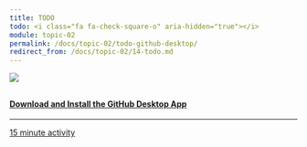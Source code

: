 ```yaml
---
title: TODO
todo: <i class="fa fa-check-square-o" aria-hidden="true"></i>
module: topic-02
permalink: /docs/topic-02/todo-github-desktop/
redirect_from: /docs/topic-02/14-todo.md
---
```


<div class="row text-center">
    <div class="col-lg-4">
        <div class="bs-component">
          <div class="list-group">
              <a href="https://desktop.github.com/" target="_blank" class="list-group-item">
                <img src="../img/hw-icon-github.svg" style="max-height: 100px; margin: auto; margin-bottom: 10px;" />
                  <h4 class="list-group-item-heading">Download and Install the GitHub Desktop App</h4>
                  <hr>
                  <p class="list-group-item-text"><i class="fa fa-clock-o" aria-hidden="true"></i> 15 minute activity</p>
              </a>
            </div>
        </div>
    </div>
</div>
